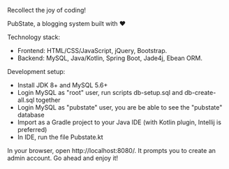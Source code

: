 Recollect the joy of coding!

PubState, a blogging system built with ❤️

Technology stack:
* Frontend: HTML/CSS/JavaScript, jQuery, Bootstrap.
* Backend: MySQL, Java/Kotlin, Spring Boot, Jade4j, Ebean ORM.

Development setup:
* Install JDK 8+ and MySQL 5.6+
* Login MySQL as "root" user, run scripts db-setup.sql and db-create-all.sql together
* Login MySQL as "pubstate" user, you are be able to see the "pubstate" database
* Import as a Gradle project to your Java IDE (with Kotlin plugin, Intellij is preferred)
* In IDE, run the file Pubstate.kt

In your browser, open http://localhost:8080/.
It prompts you to create an admin account.
Go ahead and enjoy it!
